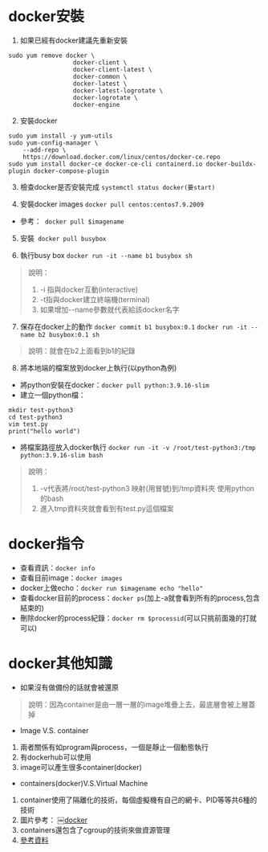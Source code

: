 # docker安裝
1. 如果已經有docker建議先重新安裝
```
sudo yum remove docker \
                  docker-client \
                  docker-client-latest \
                  docker-common \
                  docker-latest \
                  docker-latest-logrotate \
                  docker-logrotate \
                  docker-engine

```
2. 安裝docker
```
sudo yum install -y yum-utils
sudo yum-config-manager \
    --add-repo \
    https://download.docker.com/linux/centos/docker-ce.repo
sudo yum install docker-ce docker-ce-cli containerd.io docker-buildx-plugin docker-compose-plugin

```
3. 檢查docker是否安裝完成
```systemctl status docker(要start)```

4. 安裝docker images
```docker pull centos:centos7.9.2009```
- 參考：``` docker pull $imagename```

5. 安裝``` docker pull busybox```

6. 執行busy box
```docker run -it --name b1 busybox sh```
> 說明：
>1. -i 指與docker互動(interactive)
>2. -t指與docker建立終端機(terminal)
>3. 如果增加--name參數就代表給該docker名字

7. 保存在docker上的動作
```docker commit b1 busybox:0.1```
```docker run -it --name b2 busybox:0.1 sh ```
> 說明：就會在b2上面看到b1的紀錄

8. 將本地端的檔案放到docker上執行(以python為例)
- 將python安裝在docker：```docker pull python:3.9.16-slim```
- 建立一個python檔：
```
mkdir test-python3
cd test-python3
vim test.py
print("hello world")
```
- 將檔案路徑放入docker執行
```docker run -it -v /root/test-python3:/tmp python:3.9.16-slim bash```
> 說明：
>1. -v代表將/root/test-python3 映射(用冒號)到/tmp資料夾 使用python的bash
>2. 進入tmp資料夾就會看到有test.py這個檔案

# docker指令
- 查看資訊：```docker info ```
- 查看目前image：```docker images```
- docker上做echo：```docker run $imagename echo "hello"```
- 查看docker目前的process：```docker ps```(加上-a就會看到所有的process,包含結束的)
- 刪除docker的process紀錄：```docker rm $processid```(可以只挑前面幾的打就可以)

# docker其他知識
- 如果沒有做備份的話就會被還原
> 說明：因為container是由一層一層的image堆疊上去，最底層會被上層蓋掉
- Image V.S. container
1. 兩者關係有如program與process，一個是靜止一個動態執行
2. 有dockerhub可以使用
3. image可以產生很多container(docker)

- containers(docker)V.S.Virtual Machine
1. container使用了隔離化的技術，每個虛擬機有自己的網卡、PID等等共6種的技術
2. 圖片參考：
￼[docker](/linux3/Binyub.png)
2. containers還包含了cgroup的技術來做資源管理
3. [參考資料](https://www.codeplayer.org/Wiki/Computer-Science/docker/docker容器的隔离性.html
)